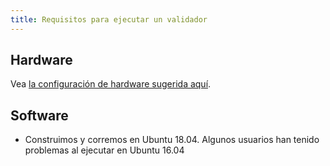 ```yaml
---
title: Requisitos para ejecutar un validador
---
```


## Hardware

Vea [la configuración de hardware sugerida aquí](../../running-validator/validator-reqs.md).

## Software

- Construimos y corremos en Ubuntu 18.04. Algunos usuarios han tenido problemas al ejecutar en Ubuntu 16.04
